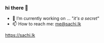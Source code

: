 ### hi there 👋


- 🔭 I’m currently working on ... "*it's a secret*"
- 📫 How to reach me: me@sachi.lk

https://sachi.lk
